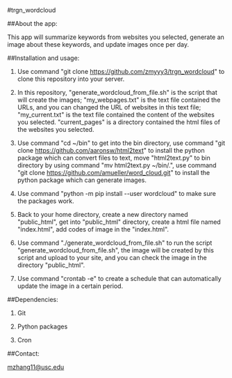 #trgn_wordcloud

##About the app:

 This app will summarize keywords from websites you selected, generate an image about these keywords, and update images once per day.

##Installation and usage:

1.  Use command "git clone https://github.com/zmyyy3/trgn_wordcloud" to clone this repository into your server.

2.  In this repository, "generate_wordcloud_from_file.sh" is the script that will create the images; "my_webpages.txt" is the text file contained the URLs, and you can changed the URL of websites in this text file; "my_current.txt" is the text file contained the content of the websites you selected. "current_pages" is a directory contained the html files of the websites you selected.


3.  Use command "cd ~/bin" to get into the bin directory, use command "git clone https://github.com/aaronsw/html2text" to install the python package which can convert files to text, move "html2text.py" to bin directory by using command "mv html2text.py ~/bin/.", use command "git clone https://github.com/amueller/word_cloud.git" to install the python package which can generate images.

4.  Use command "python -m pip install --user wordcloud" to make sure the packages work.

5.  Back to your home directory, create a new directory named "public_html", get into "public_html" directory, create a html file named "index.html", add codes of image in the "index.html".

6.  Use command "./generate_wordcloud_from_file.sh" to run the script "generate_wordcloud_from_file.sh", the image will be created by this script and upload to your site, and you can check the image in the directory "public_html". 

7.  Use command "crontab -e" to create a schedule that can automatically update the image in a certain period.

##Dependencies:

1.  Git 

2.  Python packages

3.  Cron

##Contact:
 
   mzhang11@usc.edu


